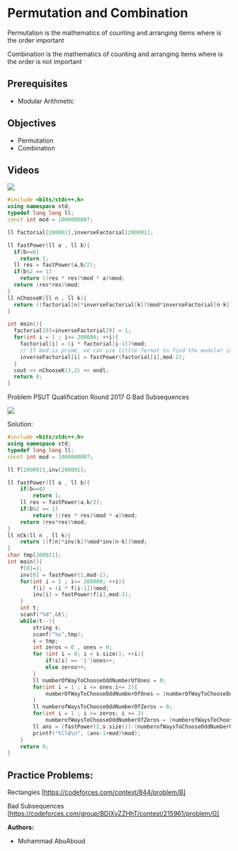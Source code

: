 # Permutation and Combination

Permutation is the mathematics of counting and arranging items where is
the order important

Combination is the mathematics of counting and arranging items where is
the order is not important

## Prerequisites

* Modular Arithmetic

## Objectives
* Permutation
* Combination

## Videos 

[![](https://img.youtube.com/vi/TDHiHSfRxCM/0.jpg)](https://www.youtube.com/watch?v=TDHiHSfRxCM)

```cpp
#include <bits/stdc++.h>
using namespace std;
typedef long long ll;
const int mod = 1000000007;

ll factorial[200001],inverseFactorial[200001];

ll fastPower(ll a , ll b){
  if(b==0)
    return 1;
  ll res = fastPower(a,b/2);
  if(b%2 == 1)
    return ((res * res)%mod * a)%mod;
  return (res*res)%mod;
}
ll nChooseK(ll n , ll k){
  return ((factorial[n]*inverseFactorial[k])%mod*inverseFactorial[n-k])%mod;
}

int main(){
  factorial[0]=inverseFactorial[0] = 1;
  for(int i = 1 ; i<= 200000; ++i){
    factorial[i] = (i * factorial[i-1])%mod;
    // If mod is prime, we can use little fermat to find the modular inverse
    inverseFactorial[i] = fastPower(factorial[i],mod-2);
  }
  cout << nChooseK(3,2) << endl;
  return 0; 
}
```
Problem PSUT Qualification Round 2017 G Bad Subsequences

[![](https://img.youtube.com/vi/FUnF34CPDiM/0.jpg)](https://www.youtube.com/watch?v=FUnF34CPDiM)

Solution:
```cpp
#include <bits/stdc++.h>
using namespace std;
typedef long long ll;
const int mod = 1000000007;

ll f[200001],inv[200001];

ll fastPower(ll a , ll b){
	if(b==0)
		return 1;
	ll res = fastPower(a,b/2);
	if(b%2 == 1)
		return ((res * res)%mod * a)%mod;
	return (res*res)%mod;
}
ll nCk(ll n , ll k){
	return ((f[n]*inv[k])%mod*inv[n-k])%mod;
}
char tmp[200011];
int main(){
	f[0]=1;
	inv[0] = fastPower(1,mod-2);
	for(int i = 1 ; i<= 200000; ++i){
		f[i] = (i * f[i-1])%mod;
		inv[i] = fastPower(f[i],mod-2);
	}
	int t;
	scanf("%d",&t);
	while(t--){
		string s;
		scanf("%s",tmp);
		s = tmp;
		int zeros = 0 , ones = 0;
		for (int i = 0; i < s.size(); ++i){
			if(s[i] == '1')ones++;
			else zeros++;
		}
		ll numberOfWayToChooseOddNumberOfOnes = 0;
		for(int i = 1 ; i <= ones;i+= 2){
			numberOfWayToChooseOddNumberOfOnes = (numberOfWayToChooseOddNumberOfOnes + nCk(ones,i))%mod;
		}
		ll numberofWaysToChooseOddNumberOfZeros = 0;
		for(int i = 1 ; i <= zeros; i += 2)
			numberofWaysToChooseOddNumberOfZeros = (numberofWaysToChooseOddNumberOfZeros + nCk(zeros,i))%mod;
		ll ans = (fastPower(2,s.size())-(numberofWaysToChooseOddNumberOfZeros*numberOfWayToChooseOddNumberOfOnes)%mod+mod)%mod;
		printf("%lld\n", (ans-1+mod)%mod);		
	}
	return 0;	
}
```
## Practice Problems:

Rectangles [https://codeforces.com/contest/844/problem/B]

Bad Subsequences [https://codeforces.com/group/BDIXyZZHhT/contest/215961/problem/G]


**Authors:**
* Mohammad AbuAboud
